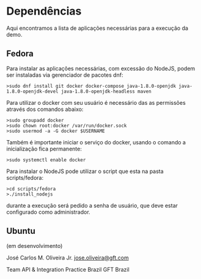 # Dependências

Aqui encontramos a lista de aplicações necessárias para a execução da demo.

## Fedora

Para instalar as aplicações necessárias, com excessão do NodeJS, podem ser instaladas via gerenciador de pacotes dnf:

    >sudo dnf install git docker docker-compose java-1.8.0-openjdk java-1.8.0-openjdk-devel java-1.8.0-openjdk-headless maven

Para utilizar o docker com seu usuário é necessário das as permissões através dos comandos abaixo:

    >sudo groupadd docker
    >sudo chown root:docker /var/run/docker.sock
    >sudo usermod -a -G docker $USERNAME

Também é importante iniciar o serviço do docker, usando o comando a inicialização fica permanente:

    >sudo systemctl enable docker

Para instalar o NodeJS pode utilizar o script que esta na pasta scripts/fedora:

    >cd scripts/fedora
    >./install_nodejs

durante a execução será pedido a senha de usuário, que deve estar configurado como administrador.

## Ubuntu

(em desenvolvimento)

José Carlos M. Oliveira Jr.
jose.oliveira@gft.com

Team API & Integration Practice Brazil
GFT Brazil
